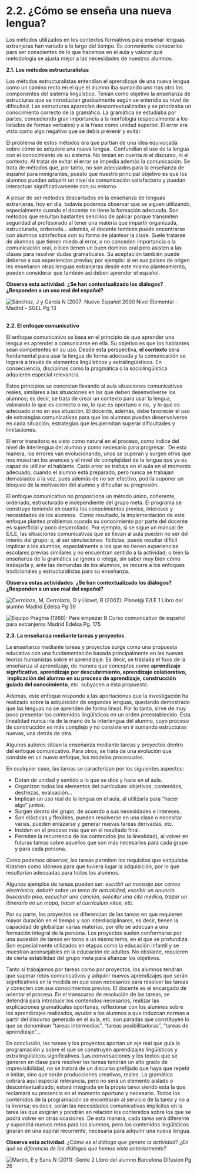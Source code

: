 
# 2.2. ¿Cómo se enseña una nueva lengua?

Los métodos utilizados en los contextos formativos para enseñar lenguas extranjeras han variado a lo largo del tiempo. Es conveniente conocerlos para ser conscientes de lo que hacemos en el aula y valorar qué metodología se ajusta mejor a las necesidades de nuestros alumnos.

**2.1. Los métodos estructuralistas**

Los métodos estructuralistas entendían el aprendizaje de una nueva lengua como un camino recto en el que el alumno iba sumando uno tras otro los componentes del sistema lingüístico. Tenían como objetivo la enseñanza de estructuras que se introducían gradualmente según se entendía su nivel de dificultad. Las estructuras aparecían descontextualizadas y se priorizaba un conocimiento correcto de la gramática. La gramática se estudiaba por partes, concediendo gran importancia a la morfología (especialmente a los listados de formas verbales) y a la frase como unidad superior. El error era visto como algo negativo que se debía prevenir y evitar.

El problema de estos métodos era que partían de una idea equivocada sobre cómo se adquiere una nueva lengua.  Confundían el uso de la lengua con el conocimiento de su sistema. No tenían en cuenta ni el discurso, ni el contexto. Al tratar de evitar el error se impedía además la comunicación. Se trata de métodos que, por tanto, no son adecuados para la enseñanza de español para inmigrantes, puesto que nuestro principal objetivo es que los alumnos puedan adquirir un nivel de comunicación satisfactorio y puedan interactuar significativamente con su entorno.

A pesar de ser métodos descartados en la enseñanza de lenguas extranjeras, hoy en día, todavía podemos observar que se siguen utilizando, especialmente cuando el docente no tiene la formación adecuada. Son métodos que resultan bastantes sencillos de aplicar porque transmiten seguridad al profesorado al tener una materia que impartir organizada, estructurada, ordenada… además, el docente también puede encontrarse con alumnos satisfechos con su forma de plantear la clase. Suele tratarse de alumnos que tienen miedo al error, o no conceden importancia a la comunicación oral, o bien tienen un buen dominio oral pero asisten a las clases para resolver dudas gramaticales. Su aceptación también puede deberse a sus experiencias previas; por ejemplo: si en sus países de origen les enseñaron otras lenguas extranjeras desde este mismo planteamiento, pueden considerar que también así deben aprender el español.

**Observa esta actividad:** **¿Se han contextualizado los diálogos? ¿Responden a un uso real del español?**

![Sánchez, J y García N (2007: Nuevo Español 2000 Nivel Elemental - Madrid - SGEL Pg 13](img/conteste.jpg)
 

**2.2. El enfoque comunicativo**

El enfoque comunicativo se basa en el principio de que aprender una lengua es aprender a comunicarse en ella. Su objetivo es que los hablantes sean competentes en su uso. Desde esta perspectiva, **el contexto** será fundamental para usar la lengua de forma adecuada y la comunicación se logrará a través de elementos lingüísticos y extralingüísticos. En consecuencia, disciplinas como la pragmática o la sociolingüística adquieren especial relevancia.

Estos principios se concretan llevando al aula situaciones comunicativas reales, similares a las situaciones en las que deben desenvolverse los alumnos; es decir, se trata de crear un contexto para usar la lengua, valorando lo que es correcto o no, lo que es oportuno o no,  y lo que es adecuado o no en esa situación. El docente, además, debe favorecer el uso de estrategias comunicativas para que los alumnos puedan desenvolverse en cada situación, estrategias que les permitan superar dificultades y limitaciones.

El error transitorio es visto como natural en el proceso, como índice del nivel de interlengua del alumno y como necesario para progresar.  De esta manera, los errores van evolucionando, unos se superan y surgen otros que nos muestran los avances y el nivel de complejidad de la lengua que ya es capaz de utilizar el hablante. Cada error se trabaja en el aula en el momento adecuado, cuando el alumno está preparado, pero nunca se trabajan demasiados a la vez, pues además de no ser efectivo, podría suponer un bloqueo de la motivación del alumno y dificultar su progresión.

El enfoque comunicativo no proporciona un método único, coherente, ordenado, estructurado e independiente del grupo meta. El programa se construye teniendo en cuenta los conocimientos previos, intereses y necesidades de los alumnos.  Como resultado, la implementación de este enfoque plantea problemas cuando su conocimiento por parte del docente es superficial y poco desarrollado. Por ejemplo, si se sigue un manual de E/LE, las situaciones comunicativas que se llevan al aula pueden no ser del interés del grupo; o, al ser simulaciones  ficticias, puede resultar difícil implicar a los alumnos, especialmente a los que no tienen experiencias escolares previas similares y no encuentran sentido a la actividad; o bien la enseñanza de la gramática se ignora o relega, sin saber muy bien cómo trabajarla y, ante las demandas de los alumnos, se recurre a los enfoques tradicionales y estructuralistas para su enseñanza.

**Observa estas actividades**: **¿Se han contextualizado los diálogos? ¿Responden a un uso real del español?**

![Cerrolaza, M, Cerrolaza, O y Llovet, B (2002): Planet@ E/LE 1 Libro del alumno Madrid Edelsa Pg 39](img/dialogo.jpg)

![Equipo Pragma (1988): Para empezar B Curso comunicativo de español para extranjeros Madrid Edelsa Pg. 175](img/busca_piso.jpg)

**2.3. La enseñanza mediante tareas y proyectos**

La enseñanza mediante tareas y proyectos surge como una propuesta educativa con una fundamentación basada principalmente en las nuevas teorías humanistas sobre el aprendizaje. Es decir, se traslada el foco de la enseñanza al aprendizaje, de manera que conceptos como **aprendizaje significativo, aprendizaje por descubrimiento, aprendizaje colaborativo,  implicación del alumno en su proceso de aprendizaje, construcción guiada del conocimiento**, etc. subyacen a esta propuesta.

Además, este enfoque responde a las aportaciones que la investigación ha realizado sobre la adquisición de segundas lenguas, quedando demostrado que las lenguas no se aprenden de forma lineal. Por lo tanto, sirve de muy poco presentar los contenidos lingüísticos en un orden preestablecido. Esta linealidad nunca iría de la mano de la interlengua del alumno, cuyo proceso de construcción es más complejo y no consiste en ir sumando estructuras nuevas, una detrás de otra.

Algunos autores sitúan la enseñanza mediante tareas y proyectos dentro del enfoque comunicativo. Para otros, se trata de una evolución que consiste en un nuevo enfoque, los modelos procesuales.

En cualquier caso, las tareas se caracterizan por los siguientes aspectos:

- Dotan de unidad y sentido a lo que se dice y hace en el aula.
- Organizan todos los elementos del currículum: objetivos, contenidos, destrezas, evaluación…
- Implican un uso real de la lengua en el aula, al utilizarla para “hacer algo” juntos.
- Surgen dentro del grupo, de acuerdo a sus necesidades e intereses.
- Son elásticas y flexibles, pueden resolverse en una clase o necesitar varias, pueden enlazarse y generar nuevas tareas derivadas, etc.
- Inciden en el proceso más que en el resultado final.
- Permiten la recurrencia de los contenidos (no la linealidad), al volver en futuras tareas sobre aquellos que son más necesarios para cada grupo y para cada persona.

Como podemos observar, las tareas permiten los requisitos que estipulaba Krashen como idóneos para que tuviera lugar la adquisición, por lo que resultarían adecuadas para todos los alumnos.

Algunos ejemplos de tareas pueden ser: *escribir un mensaje por correo electrónico, debatir sobre un tema de actualidad, escribir un anuncio buscando piso, escuchar una canción, solicitar una cita médica, trazar un itinerario en un mapa, hacer el currículum vitae, etc.*

Por su parte, los proyectos se diferencian de las tareas en que requieren mayor duración en el tiempo y son interdisciplinares, es decir, tienen la capacidad de globalizar varias materias, por ello se adecuan a una formación integral de la persona. Los proyectos suelen conformarse por una sucesión de tareas en torno a un mismo tema, en el que se profundiza. Son especialmente utilizados en etapas como la educación infantil y se muestran aconsejables en la educación de adultos. No obstante, requieren de cierta estabilidad del grupo meta para afianzar los objetivos.

Tanto si trabajamos por tareas como por proyectos, los alumnos tendrán que superar retos comunicativos y adquirir nuevos aprendizajes que serán significativos en la medida en que sean necesarios para resolver las tareas y conecten con sus conocimientos previos. El docente es el encargado de orientar el proceso. En el transcurso de resolución de las tareas, se detendrá para introducir los contenidos necesarios, realizar las explicaciones gramaticales oportunas, reflexionar con los alumnos sobre los aprendizajes realizados, ayudar a los alumnos a que induzcan normas a partir del discurso generado en el aula, etc. son paradas que constituyen lo que se denominan “tareas intermedias”, “tareas posibilitadoras”, “tareas de aprendizaje”…

En conclusión, las tareas y los proyectos aportan un eje real que guía la programación y sobre el que se construyen aprendizajes lingüísticos y extralingüísticos significativos. Las conversaciones y los textos que se generen en clase para resolver las tareas tendrán un alto grado de imprevisibilidad, no se tratará de un discurso prefijado que haya que repetir e imitar, sino que serán producciones creativas, reales. La gramática cobrará aquí especial relevancia, pero no será un elemento aislado o descontextualizado, estará integrada en la propia tarea siendo esta la que reclamará su presencia en el momento oportuno y necesario. Todos los contenidos de la programación se encontrarán al servicio de la tarea y no a la inversa; es decir, serán las necesidades comunicativas implícitas en la tarea las que exigirán y pondrán en relación los contenidos sobre los que se podrá volver en otras ocasiones. De esta manera, cada tarea será diferente y supondrá nuevos retos para los alumnos, pero los contenidos lingüísticos girarán en una espiral recurrente, necesaria para adquirir una nueva lengua.

**Observa esta actividad**: *¿Cómo es el diálogo que genera la actividad? ¿En qué se diferencia de los diálogos que hemos visto anteriormente?*

![Martín, E y Sans N (2011): Gente 2 Libro del alumno Barcelona Difusión Pg 26](img/tareas.jpg)

